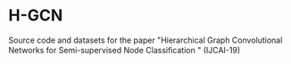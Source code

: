# H-GCN
Source code and datasets for the paper "Hierarchical Graph Convolutional Networks for Semi-supervised Node Classiﬁcation " (IJCAI-19)
